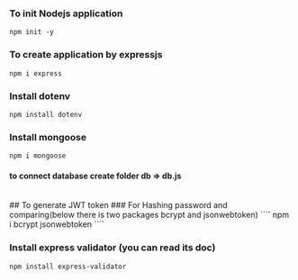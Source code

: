 ### To init Nodejs application
````
npm init -y
````

### To create application by expressjs
````
npm i express
````

### Install dotenv
```` 
npm install dotenv
````

### Install mongoose
````
npm i mongoose
````
#### to connect database create folder db => db.js

<br/>
## To generate JWT token
### For Hashing password and comparing(below there is two packages bcrypt and jsonwebtoken)
````
npm i bcrypt jsonwebtoken
````


### Install express validator (you can read its doc)
````
npm install express-validator
````